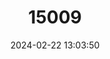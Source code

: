 ---
title: "15009"
category: "Nyctophilus sherrini"
draft: false
date: 2024-02-22 13:03:50
languages:
  English: ["Tasmanian Long-eared Bat"]
---